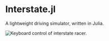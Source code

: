 # Interstate.jl

A lightweight driving simulator, written in Julia.

![Keyboard control of interstate racer.](https://github.com/4estlaine/Interstate.jl/racing-vid.gif "Test")
